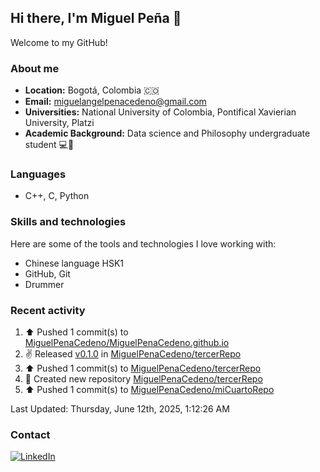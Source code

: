 ## Hi there, I'm Miguel Peña 👋

Welcome to my GitHub!

### About me

- **Location:** Bogotá, Colombia :colombia:
- **Email:** <miguelangelpenacedeno@gmail.com>
- **Universities:** National University of Colombia, Pontifical Xavierian University, Platzi
- **Academic Background:** Data science and Philosophy undergraduate student :computer::book:

### Languages

- C++, C, Python

### Skills and technologies

Here are some of the tools and technologies I love working with:

- Chinese language HSK1
- GitHub, Git
- Drummer

### Recent activity
<!--RECENT_ACTIVITY:start-->
1. ⬆️ Pushed 1 commit(s) to [MiguelPenaCedeno/MiguelPenaCedeno.github.io](https://github.com/MiguelPenaCedeno/MiguelPenaCedeno.github.io)<br>
2. ✌️ Released [v0.1.0](https://github.com/MiguelPenaCedeno/tercerRepo/releases/tag/v0.1.0) in [MiguelPenaCedeno/tercerRepo](https://github.com/MiguelPenaCedeno/tercerRepo)<br>
3. ⬆️ Pushed 1 commit(s) to [MiguelPenaCedeno/tercerRepo](https://github.com/MiguelPenaCedeno/tercerRepo)<br>
4. 📔 Created new repository [MiguelPenaCedeno/tercerRepo](https://github.com/MiguelPenaCedeno/tercerRepo)<br>
5. ⬆️ Pushed 1 commit(s) to [MiguelPenaCedeno/miCuartoRepo](https://github.com/MiguelPenaCedeno/miCuartoRepo)<br>
<!--RECENT_ACTIVITY:end-->

<!--RECENT_ACTIVITY:last_update-->
Last Updated: Thursday, June 12th, 2025, 1:12:26 AM
<!--RECENT_ACTIVITY:last_update_end-->

### Contact

[![LinkedIn](https://img.shields.io/badge/LinkedIn-Profile-blue?style=for-the-badge&logo=linkedin)](https://www.linkedin.com/in/miguel-angel-pena-cedeno/)

